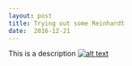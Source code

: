 ```yaml
---
layout: post
title: Trying out some Reinhardt
date:  2016-12-21
---
```

This is a description
[![alt text](https://i.ytimg.com/vi_webp/lMxUbGdng8A/maxresdefault.webp "thumbnail")](https://www.youtube.com/watch?v=lMxUbGdng8A)
  